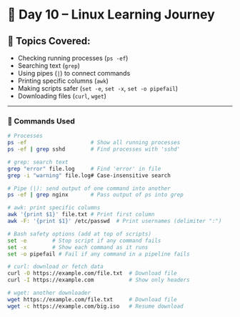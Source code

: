 # 📅 Day 10 – Linux Learning Journey

## 🧠 Topics Covered:
- Checking running processes (`ps -ef`)
- Searching text (`grep`)
- Using pipes (`|`) to connect commands
- Printing specific columns (`awk`)
- Making scripts safer (`set -e`, `set -x`, `set -o pipefail`)
- Downloading files (`curl`, `wget`)

---

### 🧰 Commands Used

```bash
# Processes
ps -ef                    # Show all running processes
ps -ef | grep sshd        # Find processes with 'sshd'

# grep: search text
grep "error" file.log     # Find 'error' in file
grep -i "warning" file.log# Case-insensitive search

# Pipe (|): send output of one command into another
ps -ef | grep nginx       # Pass output of ps into grep

# awk: print specific columns
awk '{print $1}' file.txt # Print first column
awk -F: '{print $1}' /etc/passwd  # Print usernames (delimiter ":")

# Bash safety options (add at top of scripts)
set -e        # Stop script if any command fails
set -x        # Show each command as it runs
set -o pipefail # Fail if any command in a pipeline fails

# curl: download or fetch data
curl -O https://example.com/file.txt  # Download file
curl -I https://example.com           # Show only headers

# wget: another downloader
wget https://example.com/file.txt     # Download file
wget -c https://example.com/big.iso   # Resume download

